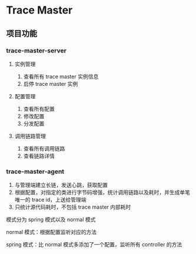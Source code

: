 # Trace Master

## 项目功能

### trace-master-server

1. 实例管理
   1. 查看所有 trace master 实例信息
   2. 启停 trace master 实例

2. 配置管理
   1. 查看所有配置
   2. 修改配置
   3. 分发配置

3. 调用链路管理
   1. 查看所有调用链路
   2. 查看链路详情


### trace-master-agent

1. 与管理端建立长链，发送心跳，获取配置
2. 根据配置，对指定的类进行字节码增强，统计调用链路以及耗时，并生成单笔唯一的 trace id，上送给管理端
3. 只统计源代码耗时，不包括 trace master 内部耗时

模式分为 spring 模式以及 normal 模式

normal 模式：根据配置监听对应的方法

spring 模式：比 normal 模式多添加了一个配置，监听所有 controller 的方法

